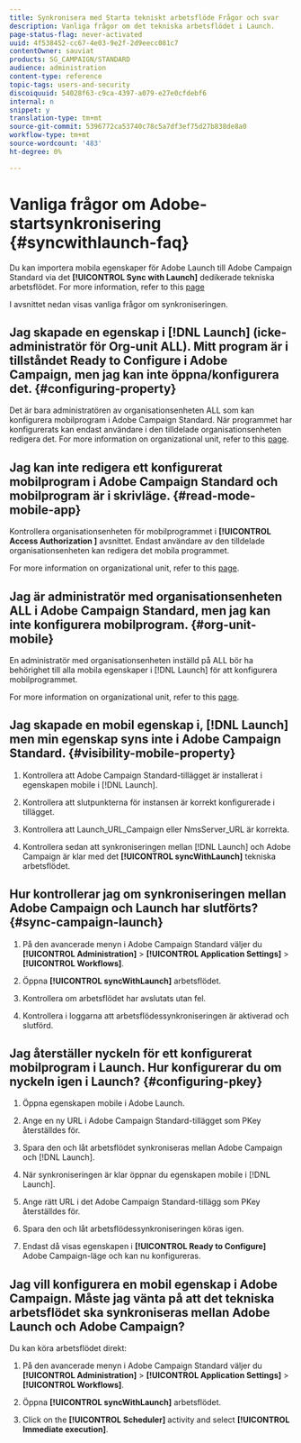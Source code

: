 ```yaml
---
title: Synkronisera med Starta tekniskt arbetsflöde Frågor och svar
description: Vanliga frågor om det tekniska arbetsflödet i Launch.
page-status-flag: never-activated
uuid: 4f538452-cc67-4e03-9e2f-2d9eecc081c7
contentOwner: sauviat
products: SG_CAMPAIGN/STANDARD
audience: administration
content-type: reference
topic-tags: users-and-security
discoiquuid: 54028f63-c9ca-4397-a079-e27e0cfdebf6
internal: n
snippet: y
translation-type: tm+mt
source-git-commit: 5396772ca53740c78c5a7df3ef75d27b838de8a0
workflow-type: tm+mt
source-wordcount: '483'
ht-degree: 0%

---
```



# Vanliga frågor om Adobe-startsynkronisering {#syncwithlaunch-faq}

Du kan importera mobila egenskaper för Adobe Launch till Adobe Campaign Standard via det **[!UICONTROL Sync with Launch]** dedikerade tekniska arbetsflödet. For more information, refer to this [page](../../administration/using/technical-workflows.md)

I avsnittet nedan visas vanliga frågor om synkroniseringen.

## Jag skapade en egenskap i [!DNL Launch] (icke-administratör för Org-unit ALL). Mitt program är i tillståndet Ready to Configure i Adobe Campaign, men jag kan inte öppna/konfigurera det. {#configuring-property}

Det är bara administratören av organisationsenheten ALL som kan konfigurera mobilprogram i Adobe Campaign Standard. När programmet har konfigurerats kan endast användare i den tilldelade organisationsenheten redigera det. For more information on organizational unit, refer to this [page](../../administration/using/organizational-units.md).

## Jag kan inte redigera ett konfigurerat mobilprogram i Adobe Campaign Standard och mobilprogram är i skrivläge. {#read-mode-mobile-app}

Kontrollera organisationsenheten för mobilprogrammet i **[!UICONTROL Access Authorization ]** avsnittet. Endast användare av den tilldelade organisationsenheten kan redigera det mobila programmet.

For more information on organizational unit, refer to this [page](../../administration/using/organizational-units.md).

## Jag är administratör med organisationsenheten ALL i Adobe Campaign Standard, men jag kan inte konfigurera mobilprogram. {#org-unit-mobile}

En administratör med organisationsenheten inställd på ALL bör ha behörighet till alla mobila egenskaper i [!DNL Launch] för att konfigurera mobilprogrammet.

For more information on organizational unit, refer to this [page](../../administration/using/organizational-units.md).

## Jag skapade en mobil egenskap i, [!DNL Launch] men min egenskap syns inte i Adobe Campaign Standard. {#visibility-mobile-property}

1. Kontrollera att Adobe Campaign Standard-tillägget är installerat i egenskapen mobile i [!DNL Launch].

1. Kontrollera att slutpunkterna för instansen är korrekt konfigurerade i tillägget.

1. Kontrollera att Launch_URL_Campaign eller NmsServer_URL är korrekta.

1. Kontrollera sedan att synkroniseringen mellan [!DNL Launch] och Adobe Campaign är klar med det **[!UICONTROL syncWithLaunch]** tekniska arbetsflödet.

## Hur kontrollerar jag om synkroniseringen mellan Adobe Campaign och Launch har slutförts? {#sync-campaign-launch}

1. På den avancerade menyn i Adobe Campaign Standard väljer du **[!UICONTROL Administration]** > **[!UICONTROL Application Settings]** > **[!UICONTROL Workflows]**.

1. Öppna **[!UICONTROL syncWithLaunch]** arbetsflödet.

1. Kontrollera om arbetsflödet har avslutats utan fel.

1. Kontrollera i loggarna att arbetsflödessynkroniseringen är aktiverad och slutförd.

## Jag återställer nyckeln för ett konfigurerat mobilprogram i Launch. Hur konfigurerar du om nyckeln igen i Launch? {#configuring-pkey}

1. Öppna egenskapen mobile i Adobe Launch.

1. Ange en ny URL i Adobe Campaign Standard-tillägget som PKey återställdes för.

1. Spara den och låt arbetsflödet synkroniseras mellan Adobe Campaign och [!DNL Launch].

1. När synkroniseringen är klar öppnar du egenskapen mobile i [!DNL Launch].

1. Ange rätt URL i det Adobe Campaign Standard-tillägg som PKey återställdes för.

1. Spara den och låt arbetsflödessynkroniseringen köras igen.

1. Endast då visas egenskapen i **[!UICONTROL Ready to Configure]** Adobe Campaign-läge och kan nu konfigureras.

## Jag vill konfigurera en mobil egenskap i Adobe Campaign. Måste jag vänta på att det tekniska arbetsflödet ska synkroniseras mellan Adobe Launch och Adobe Campaign?

Du kan köra arbetsflödet direkt:

1. På den avancerade menyn i Adobe Campaign Standard väljer du **[!UICONTROL Administration]** > **[!UICONTROL Application Settings]** > **[!UICONTROL Workflows]**.

1. Öppna **[!UICONTROL syncWithLaunch]** arbetsflödet.

1. Click on the **[!UICONTROL Scheduler]** activity and select **[!UICONTROL Immediate execution]**.
